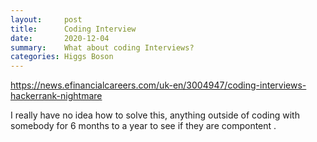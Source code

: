 ```yaml
---
layout:     post
title:      Coding Interview
date:       2020-12-04
summary:    What about coding Interviews?
categories: Higgs Boson
---
```



https://news.efinancialcareers.com/uk-en/3004947/coding-interviews-hackerrank-nightmare

I really have no idea how to solve this, anything outside of coding with somebody for 6 months to a year to see if they are compontent .
